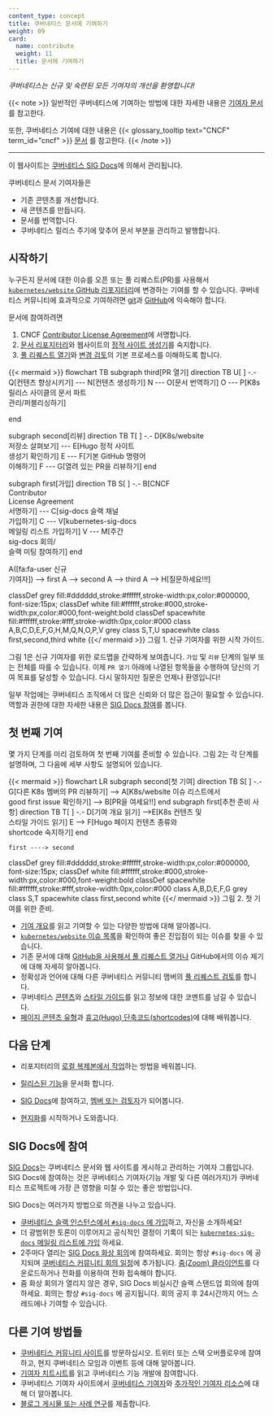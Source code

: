 ```yaml
---
content_type: concept
title: 쿠버네티스 문서에 기여하기
weight: 09
card:
  name: contribute
  weight: 11
  title: 문서에 기여하기
---
```


<!-- overview -->

*쿠버네티스는 신규 및 숙련된 모든 기여자의 개선을 환영합니다!*

{{< note >}}
일반적인 쿠버네티스에 기여하는 방법에 대한 자세한 내용은
[기여자 문서](https://www.kubernetes.dev/docs/)를 참고한다.

또한, 쿠버네티스 기여에 대한 내용은
{{< glossary_tooltip text="CNCF" term_id="cncf" >}}
[문서](https://contribute.cncf.io/contributors/projects/#kubernetes)
를 참고한다.
{{< /note >}}

---

이 웹사이트는 [쿠버네티스 SIG Docs](/ko/docs/contribute/#sig-docs에-참여)에 의해서 관리됩니다.

쿠버네티스 문서 기여자들은

- 기존 콘텐츠를 개선합니다.
- 새 콘텐츠를 만듭니다.
- 문서를 번역합니다.
- 쿠버네티스 릴리스 주기에 맞추어 문서 부분을 관리하고 발행합니다.



<!-- body -->

## 시작하기

누구든지 문서에 대한 이슈를 오픈 또는 풀 리퀘스트(PR)를 사용해서
[`kubernetes/website` GitHub 리포지터리](https://github.com/kubernetes/website)에
변경하는 기여를 할 수 있습니다.
쿠버네티스 커뮤니티에 효과적으로 기여하려면
[git](https://git-scm.com/)과
[GitHub](https://lab.github.com/)에
익숙해야 합니다.

문서에 참여하려면

1. CNCF [Contributor License Agreement](https://github.com/kubernetes/community/blob/master/CLA.md)에 서명합니다.
2. [문서 리포지터리](https://github.com/kubernetes/website)와 웹사이트의
   [정적 사이트 생성기](https://gohugo.io)를 숙지합니다.
3. [풀 리퀘스트 열기](/ko/docs/contribute/new-content/open-a-pr/)와
   [변경 검토](/ko/docs/contribute/review/reviewing-prs/)의
   기본 프로세스를 이해하도록 합니다.

<!-- See https://github.com/kubernetes/website/issues/28808 for live-editor URL to this figure -->
<!-- You can also cut/paste the mermaid code into the live editor at https://mermaid-js.github.io/mermaid-live-editor to play around with it -->

{{< mermaid >}}
flowchart TB
subgraph third[PR 열기]
direction TB
U[ ] -.-
Q[컨텐츠 향상시키기] --- N[컨텐츠 생성하기]
N --- O[문서 번역하기]
O --- P[K8s 릴리스 사이클의 문서 파트<br>관리/퍼블리싱하기]

end

subgraph second[리뷰]
direction TB
   T[ ] -.-
   D[K8s/website<br>저장소 살펴보기] --- E[Hugo 정적 사이트<br>생성기 확인하기]
   E --- F[기본 GitHub 명령어<br>이해하기]
   F --- G[열려 있는 PR을 리뷰하기]
end

subgraph first[가입]
    direction TB
    S[ ] -.-
    B[CNCF<br>Contributor<br>License Agreement<br>서명하기] --- C[sig-docs 슬랙 채널<br>가입하기] 
    C --- V[kubernetes-sig-docs<br>메일링 리스트 가입하기]
    V --- M[주간<br>sig-docs 회의/<br>슬랙 미팅 참여하기]
end

A([fa:fa-user 신규<br>기여자]) --> first
A --> second
A --> third
A --> H[질문하세요!!!]


classDef grey fill:#dddddd,stroke:#ffffff,stroke-width:px,color:#000000, font-size:15px;
classDef white fill:#ffffff,stroke:#000,stroke-width:px,color:#000,font-weight:bold
classDef spacewhite fill:#ffffff,stroke:#fff,stroke-width:0px,color:#000
class A,B,C,D,E,F,G,H,M,Q,N,O,P,V grey
class S,T,U spacewhite
class first,second,third white
{{</ mermaid >}}
그림 1. 신규 기여자를 위한 시작 가이드.

그림 1은 신규 기여자를 위한 로드맵을 간략하게 보여줍니다. `가입` 및 `리뷰` 단계의 일부 또는 전체를 따를 수 있습니다. 이제 `PR 열기` 아래에 나열된 항목들을 수행하여 당신의 기여 목표를 달성할 수 있습니다. 다시 말하지만 질문은 언제나 환영입니다!

일부 작업에는 쿠버네티스 조직에서 더 많은 신뢰와 더 많은 접근이 필요할 수 있습니다.
역할과 권한에 대한 자세한 내용은
[SIG Docs 참여](/ko/docs/contribute/participate/)를 봅니다.

## 첫 번째 기여

몇 가지 단계를 미리 검토하여 첫 번째 기여를 준비할 수 있습니다. 그림 2는 각 단계를 설명하며, 그 다음에 세부 사항도 설명되어 있습니다.

<!-- See https://github.com/kubernetes/website/issues/28808 for live-editor URL to this figure -->
<!-- You can also cut/paste the mermaid code into the live editor at https://mermaid-js.github.io/mermaid-live-editor to play around with it -->

{{< mermaid >}}
flowchart LR
    subgraph second[첫 기여]
    direction TB
    S[ ] -.-
    G[다른 K8s 멤버의 PR 리뷰하기] -->
    A[K8s/website 이슈 리스트에서<br>good first issue 확인하기] --> B[PR을 여세요!!]
    end
    subgraph first[추천 준비 사항]
    direction TB
       T[ ] -.-
       D[기여 개요 읽기] -->E[K8s 컨텐츠 및 <br>스타일 가이드 읽기]
       E --> F[Hugo 페이지 컨텐츠 종류와<br>shortcode 숙지하기]
    end
    

    first ----> second
     

classDef grey fill:#dddddd,stroke:#ffffff,stroke-width:px,color:#000000, font-size:15px;
classDef white fill:#ffffff,stroke:#000,stroke-width:px,color:#000,font-weight:bold
classDef spacewhite fill:#ffffff,stroke:#fff,stroke-width:0px,color:#000
class A,B,D,E,F,G grey
class S,T spacewhite
class first,second white
{{</ mermaid >}}
그림 2. 첫 기여를 위한 준비.

- [기여 개요](/ko/docs/contribute/new-content/)를 읽고
  기여할 수 있는 다양한 방법에 대해 알아봅니다.
- [`kubernetes/website` 이슈 목록](https://github.com/kubernetes/website/issues/)을
  확인하여 좋은 진입점이 되는 이슈를 찾을 수 있습니다.
- 기존 문서에 대해 [GitHub을 사용해서 풀 리퀘스트 열거나](/ko/docs/contribute/new-content/open-a-pr/#github을-사용하여-변경하기)
  GitHub에서의 이슈 제기에 대해 자세히 알아봅니다.
- 정확성과 언어에 대해 다른 쿠버네티스 커뮤니티 맴버의
  [풀 리퀘스트 검토](/ko/docs/contribute/review/reviewing-prs/)를 합니다.
- 쿠버네티스 [콘텐츠](/docs/contribute/style/content-guide/)와
  [스타일 가이드](/docs/contribute/style/style-guide/)를 읽고 정보에 대한 코멘트를 남길 수 있습니다.
- [페이지 콘텐츠 유형](/docs/contribute/style/page-content-types/)과
  [휴고(Hugo) 단축코드(shortcodes)](/docs/contribute/style/hugo-shortcodes/)에 대해 배워봅니다.

## 다음 단계

- 리포지터리의 [로컬 복제본에서 작업](/ko/docs/contribute/new-content/open-a-pr/#fork-the-repo)하는
  방법을 배워봅니다.
- [릴리스된 기능](/docs/contribute/new-content/new-features/)을 문서화 합니다.
- [SIG Docs](/ko/docs/contribute/participate/)에 참여하고,
  [멤버 또는 검토자](/ko/docs/contribute/participate/roles-and-responsibilities/)가 되어봅니다.

- [현지화](/ko/docs/contribute/localization_ko/)를 시작하거나 도와줍니다.

## SIG Docs에 참여

[SIG Docs](/ko/docs/contribute/participate/)는 쿠버네티스 문서와 웹 사이트를 게시하고
관리하는 기여자 그룹입니다. SIG Docs에 참여하는 것은
쿠버네티스 기여자(기능 개발 및 다른 여러가지)가 쿠버네티스 프로젝트에 가장 큰 영향을
미칠 수 있는 좋은 방법입니다.

SIG Docs는 여러가지 방법으로 의견을 나누고 있습니다.

- [쿠버네티스 슬랙 인스턴스에서 `#sig-docs` 에 가입](https://slack.k8s.io/)하고,
  자신을 소개하세요!
- 더 광범위한 토론이 이루어지고 공식적인 결정이 기록이 되는
  [`kubernetes-sig-docs` 메일링 리스트에 가입](https://groups.google.com/forum/#!forum/kubernetes-sig-docs) 하세요.
- 2주마다 열리는 [SIG Docs 화상 회의](https://github.com/kubernetes/community/tree/master/sig-docs)에 참여하세요. 회의는 항상 `#sig-docs` 에 공지되며 [쿠버네티스 커뮤니티 회의 일정](https://calendar.google.com/calendar/embed?src=cgnt364vd8s86hr2phapfjc6uk%40group.calendar.google.com&ctz=America/Los_Angeles)에 추가됩니다. [줌(Zoom) 클라이언트](https://zoom.us/download)를 다운로드하거나 전화를 이용하여 전화 접속해야 합니다.
- 줌 화상 회의가 열리지 않은 경우, SIG Docs 비실시간 슬랙 스탠드업 회의에 참여하세요. 회의는 항상 `#sig-docs` 에 공지됩니다. 회의 공지 후 24시간까지 어느 스레드에나 기여할 수 있습니다.

## 다른 기여 방법들

- [쿠버네티스 커뮤니티 사이트](/ko/community/)를 방문하십시오. 트위터 또는 스택 오버플로우에 참여하고, 현지 쿠버네티스 모임과 이벤트 등에 대해 알아봅니다.
- [기여자 치트시트](https://www.kubernetes.dev/docs/contributor-cheatsheet/)를 읽고 쿠버네티스 기능 개발에 참여합니다.
- 쿠버네티스 기여자 사이트에서 [쿠버네티스 기여자](https://www.kubernetes.dev/)와 [추가적인 기여자 리소스](https://www.kubernetes.dev/resources/)에 대해 더 알아봅니다.
- [블로그 게시물 또는 사례 연구](/docs/contribute/new-content/blogs-case-studies/)를 제출합니다.
